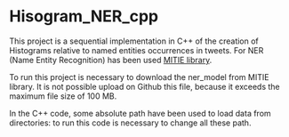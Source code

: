 # Hisogram_NER_cpp

This project is a sequential implementation in C++ of the creation of Histograms relative to named entities occurrences in tweets.
For NER (Name Entity Recognition) has been used [MITIE library](https://github.com/mit-nlp/MITIE).

To run this project is necessary to download the ner_model from MITIE library. It is not possible upload on Github this file, because it exceeds the maximum file size of 100 MB.

In the C++ code, some absolute path have been used to load data from directories: to run this code is necessary to change all these path.

